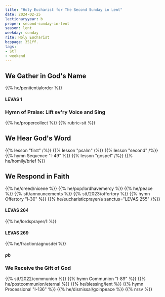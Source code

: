 ```yaml
---
title: "Holy Eucharist for The Second Sunday in Lent"
date: 2024-02-25
lectionaryyear: b
proper: second-sunday-in-lent
season: lent
weekday: sunday
rite: Holy Eucharist
bcppage: 351ff.
tags:
- StT
- weekend
---
```

## We Gather in God's Name
{{% he/penitentialorder %}}
#### LEVAS 1
### Hymn of Praise: Lift ev'ry Voice and Sing
{{% he/propercollect %}}
{{% rubric-sit %}}
## We Hear God's Word
{{% lesson "first" /%}}
{{% lesson "psalm" /%}}
{{% lesson "second" /%}}
{{% hymn Sequence "l-49" %}}
{{% lesson "gospel" /%}}
{{% he/homily/brief %}}
## We Respond in Faith
{{% he/creed/nicene %}}
{{% he/pop/lordhavemercy %}}
{{% he/peace %}}
{{% stt/announcements %}}
{{% stt/2023/offertory %}}
{{% hymn Offertory "l-30" %}}
{{% he/eucharisticprayer/a sanctus="LEVAS 255" /%}}
#### LEVAS 264
{{% he/lordsprayer/1 %}}
#### LEVAS 269
{{% he/fraction/agnusdei %}}
##### pb
### We Receive the Gift of God
{{% stt/2022/communion %}}
{{% hymn Communion "l-89" %}}
{{% he/postcommunion/eternal %}}
{{% he/blessing/lent %}}
{{% hymn Processional "l-136" %}}
{{% he/dismissal/goinpeace %}}
{{% nrsv %}}

